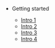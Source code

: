 - Getting started

  - [Intro 1](intro1.md)
  - [Intro 2](intro2.md)
  - [Intro 3](intro3.md)
  - [Intro 4](intro4.md)
